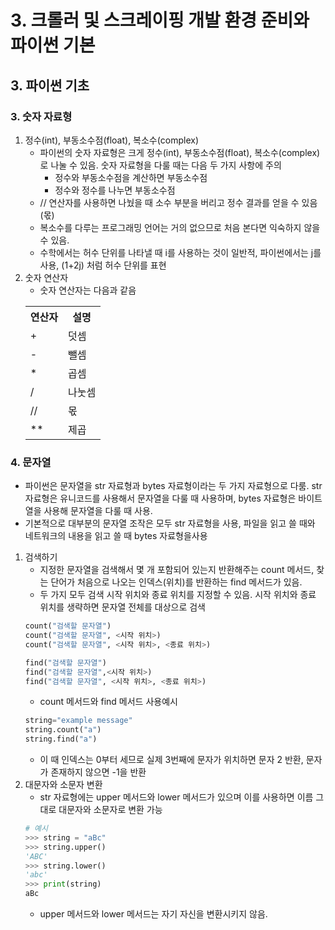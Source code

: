 # 3. 크롤러 및 스크레이핑 개발 환경 준비와 파이썬 기본
## 3. 파이썬 기초
### 3. 숫자 자료형
1. 정수(int), 부동소수점(float), 복소수(complex)
   - 파이썬의 숫자 자료형은 크게 정수(int), 부동소수점(float), 복소수(complex)로 나눌 수 있음. 숫자 자료형을 다룰 때는 다음 두 가지 사항에 주의
     - 정수와 부동소수점을 계산하면 부동소수점
     - 정수와 정수를 나누면 부동소수점
   - // 연산자를 사용하면 나눴을 때 소수 부분을 버리고 정수 결과를 얻을 수 있음(몫)
   - 복소수를 다루는 프로그래밍 언어는 거의 없으므로 처음 본다면 익숙하지 않을 수 있음.
   - 수학에서는 허수 단위를 나타낼 때 i를 사용하는 것이 일반적, 파이썬에서는 j를 사용, (1+2j) 처럼 허수 단위를 표현
2. 숫자 연산자
   - 숫자 연산자는 다음과 같음
    <table>
        <tr>
            <th>연산자</th>
            <th>설명</th>
        </tr>
        <tr>
            <td>+</td>
            <td>덧셈</td>
        </tr>
        <tr>
            <td>-</td>
            <td>뺄셈</td>
        </tr>
        <tr>
            <td>*</td>
            <td>곱셈</td>
        </tr>
        <tr>
            <td>/</td>
            <td>나눗셈</td>
        </tr>
        <tr>
            <td>//</td>
            <td>몫</td>
        </tr>
        <tr>
            <td>**</td>
            <td>제곱</td>
        </tr>
    </table>
### 4. 문자열
- 파이썬은 문자열을 str 자료형과 bytes 자료형이라는 두 가지 자료형으로 다룸. str 자료형은 유니코드를 사용해서 문자열을 다룰 때 사용하며, bytes 자료형은 바이트열을 사용해 문자열을 다룰 때 사용.
- 기본적으로 대부분의 문자열 조작은 모두 str 자료형을 사용, 파일을 읽고 쓸 때와 네트워크의 내용을 읽고 쓸 때 bytes 자료형을사용
1. 검색하기
   - 지정한 문자열을 검색해서 몇 개 포함되어 있는지 반환해주는 count 메서드, 찾는 단어가 처음으로 나오는 인덱스(위치)를 반환하는 find 메서드가 있음.
   - 두 가지 모두 검색 시작 위치와 종료 위치를 지정할 수 있음. 시작 위치와 종료 위치를 생략하면 문자열 전체를 대상으로 검색
    ```python
    count("검색할 문자열")
    count("검색할 문자열", <시작 위치>)
    count("검색할 문자열", <시작 위치>, <종료 위치>)
    ```
    ```python
    find("검색할 문자열")
    find("검색할 문자열",<시작 위치>)
    find("검색할 문자열", <시작 위치>, <종료 위치>)
    ```
    - count 메서드와 find 메서드 사용예시
    ```python
    string="example message"
    string.count("a")
    string.find("a")
    ```
   - 이 때 인덱스는 0부터 세므로 실제 3번째에 문자가 위치하면 문자 2 반환, 문자가 존재하지 않으면 -1을 반환
2. 대문자와 소문자 변환
   - str 자료형에는 upper 메서드와 lower 메서드가 있으며 이를 사용하면 이름 그대로 대문자와 소문자로 변환 가능
    ```python
    # 예시
    >>> string = "aBc"
    >>> string.upper()
    'ABC'
    >>> string.lower()
    'abc'
    >>> print(string)
    aBc
    ```
    - upper 메서드와 lower 메서드는 자기 자신을 변환시키지 않음. 